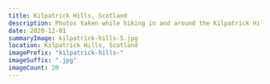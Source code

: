 ```yaml
---
title: Kilpatrick Hills, Scotland
description: Photos taken while hiking in and around the Kilpatrick Hills near Glasgow in Scotland.
date: 2020-12-01
summaryImage: kilpatrick-hills-5.jpg
location: Kilpatrick Hills, Scotland
imagePrefix: "kilpatrick-hills-"
imageSuffix: ".jpg"
imageCount: 20
---
```




